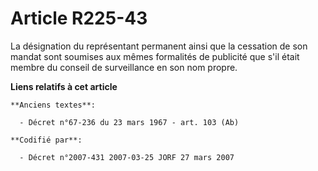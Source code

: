 # Article R225-43

La désignation du représentant permanent ainsi que la cessation de son mandat sont soumises aux mêmes formalités de publicité
que s'il était membre du conseil de surveillance en son nom propre.

**Liens relatifs à cet article**

	**Anciens textes**:

	  - Décret n°67-236 du 23 mars 1967 - art. 103 (Ab)

	**Codifié par**:

	  - Décret n°2007-431 2007-03-25 JORF 27 mars 2007
